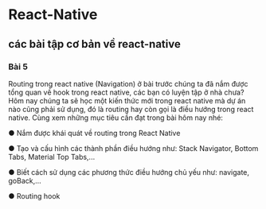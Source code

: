 # React-Native
## các bài tập cơ bản về react-native
### Bài 5
Routing trong react native (Navigation)
 ở bài trước chúng ta đã nắm được tổng quan về hook trong react native, các bạn có luyện tập ở nhà chưa? Hôm nay chúng ta sẽ học một kiến thức mới trong react native mà dự án nào cũng phải sử dụng, đó là routing hay còn gọi là điều hướng trong react native. Cùng xem những mục tiêu cần đạt trong bài hôm nay nhé:
 
● Nắm được khái quát về routing trong React Native

● Tạo và cấu hình các thành phần điều hướng như: Stack Navigator, Bottom Tabs, Material Top Tabs,...

● Biết cách sử dụng các phương thức điều hướng chủ yếu như: navigate, goBack,...

● Routing hook

